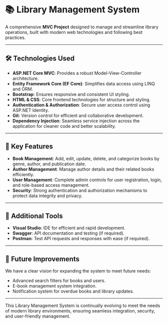 # 📚 Library Management System

A comprehensive **MVC Project** designed to manage and streamline library operations, built with modern web technologies and following best practices.

---

## 🛠️ Technologies Used

- **ASP.NET Core MVC**: Provides a robust Model-View-Controller architecture.
- **Entity Framework Core (EF Core)**: Simplifies data access using LINQ and ORM.
- **Bootstrap**: Ensures responsive and consistent UI styling.
- **HTML & CSS**: Core frontend technologies for structure and styling.
- **Authentication & Authorization**: Secure user access control using ASP.NET Identity.
- **Git**: Version control for efficient and collaborative development.
- **Dependency Injection**: Seamless service injection across the application for cleaner code and better scalability.

---

## 🚀 Key Features

- **Book Management**: Add, edit, update, delete, and categorize books by genre, author, and publication date.
- **Author Management**: Manage author details and their related books efficiently.
- **User Management**: Complete admin controls for user registration, login, and role-based access management.
- **Security**: Strong authentication and authorization mechanisms to protect data integrity and privacy.

---

## 🧰 Additional Tools

- **Visual Studio**: IDE for efficient and rapid development.
- **Swagger**: API documentation and testing (if required).
- **Postman**: Test API requests and responses with ease (if required).

---

## 🔮 Future Improvements

We have a clear vision for expanding the system to meet future needs:

- Advanced search filters for books and users.
- E-book management system integration.
- Notification system for overdue books and library updates.

---

This Library Management System is continually evolving to meet the needs of modern library environments, ensuring seamless integration, security, and user-friendly management.
